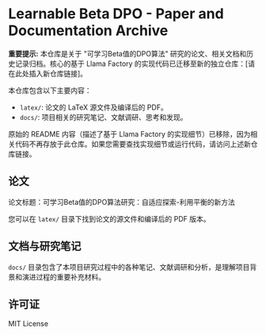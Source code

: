 # Learnable Beta DPO - Paper and Documentation Archive

**重要提示:** 本仓库是关于 "可学习Beta值的DPO算法" 研究的论文、相关文档和历史记录归档。核心的基于 Llama Factory 的实现代码已迁移至新的独立仓库：[请在此处插入新仓库链接]。

本仓库包含以下主要内容：

- `latex/`: 论文的 LaTeX 源文件及编译后的 PDF。
- `docs/`: 项目相关的研究笔记、文献调研、思考和发现。

原始的 README 内容（描述了基于 Llama Factory 的实现细节）已移除，因为相关代码不再存放于此仓库。如果您需要查找实现细节或运行代码，请访问上述新仓库链接。

## 论文

论文标题：可学习Beta值的DPO算法研究：自适应探索-利用平衡的新方法

您可以在 `latex/` 目录下找到论文的源文件和编译后的 PDF 版本。

## 文档与研究笔记

`docs/` 目录包含了本项目研究过程中的各种笔记、文献调研和分析，是理解项目背景和演进过程的重要补充材料。

## 许可证

MIT License
